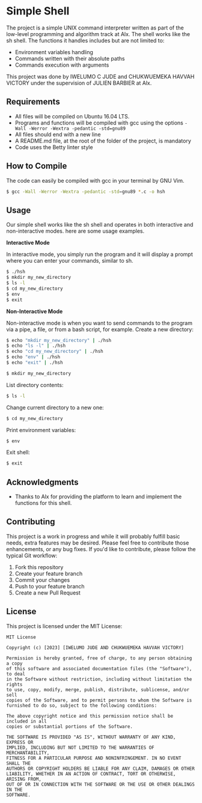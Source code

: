# Simple Shell

The project is a simple UNIX command interpreter written as part of the low-level programming and algorithm track at Alx. The shell works like the sh shell. The functions it handles includes but are not limited to:

* Environment variables handling
* Commands written with their absolute paths
* Commands execution with arguments

This project was done by IWELUMO C JUDE and CHUKWUEMEKA HAVVAH VICTORY  under the supervision of JULIEN BARBIER at Alx.

## Requirements

* All files will be compiled on Ubuntu 16.04 LTS.
* Programs and functions will be compiled with gcc using the options `-Wall -Werror -Wextra -pedantic -std=gnu89`
* All files should end with a new line
* A README.md file, at the root of the folder of the project, is mandatory
* Code uses the Betty linter style

## How to Compile

The code can easily be compiled with gcc in your terminal by GNU Vim.

```bash
$ gcc -Wall -Werror -Wextra -pedantic -std=gnu89 *.c -o hsh
```

## Usage

Our simple shell works like the sh shell and operates in both interactive and non-interactive modes. here are some usage examples.

**Interactive Mode**

In interactive mode, you simply run the program and it will display a prompt where you can enter your commands, similar to sh.
```bash
$ ./hsh
$ mkdir my_new_directory
$ ls -l
$ cd my_new_directory
$ env
$ exit
```
**Non-Interactive Mode**

Non-interactive mode is when you want to send commands to the program via a pipe, a file, or from a bash script, for example.
Create a new directory:
```bash
$ echo "mkdir my_new_directory" | ./hsh
$ echo "ls -l" | ./hsh
$ echo "cd my_new_directory" | ./hsh
$ echo "env" | ./hsh
$ echo "exit" | ./hsh
```

```bash
$ mkdir my_new_directory
```
List directory contents:

```bash
$ ls -l
```
Change current directory to a new one:

```bash
$ cd my_new_directory
```
Print environment variables:

```bash
$ env
```
Exit shell:

```bash
$ exit
```

## Acknowledgments

* Thanks to Alx for providing the platform to learn and implement the functions for this shell.

## Contributing

This project is a work in progress and while it will probably fulfill basic needs, extra features may be desired. Please feel free to contribute those enhancements, or any bug fixes. If you'd like to contribute, please follow the typical Git workflow:

1. Fork this repository
2. Create your feature branch
3. Commit your changes
4. Push to your feature branch
5. Create a new Pull Request


## License

This project is licensed under the MIT License:

```
MIT License

Copyright (c) [2023] [IWELUMO JUDE AND CHUKWUEMEKA HAVVAH VICTORY]

Permission is hereby granted, free of charge, to any person obtaining a copy
of this software and associated documentation files (the "Software"), to deal
in the Software without restriction, including without limitation the rights
to use, copy, modify, merge, publish, distribute, sublicense, and/or sell
copies of the Software, and to permit persons to whom the Software is
furnished to do so, subject to the following conditions:

The above copyright notice and this permission notice shall be included in all
copies or substantial portions of the Software.

THE SOFTWARE IS PROVIDED "AS IS", WITHOUT WARRANTY OF ANY KIND, EXPRESS OR
IMPLIED, INCLUDING BUT NOT LIMITED TO THE WARRANTIES OF MERCHANTABILITY,
FITNESS FOR A PARTICULAR PURPOSE AND NONINFRINGEMENT. IN NO EVENT SHALL THE
AUTHORS OR COPYRIGHT HOLDERS BE LIABLE FOR ANY CLAIM, DAMAGES OR OTHER
LIABILITY, WHETHER IN AN ACTION OF CONTRACT, TORT OR OTHERWISE, ARISING FROM,
OUT OF OR IN CONNECTION WITH THE SOFTWARE OR THE USE OR OTHER DEALINGS IN THE
SOFTWARE.
```


